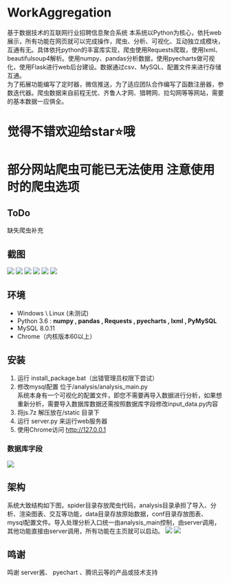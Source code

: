 # WorkAggregation
基于数据技术的互联网行业招聘信息聚合系统
本系统以Python为核心，依托web展示，所有功能在网页就可以完成操作，爬虫、分析、可视化、互动独立成模块，互通有无。具体依托python的丰富库实现，爬虫使用Requests爬取，使用lxml、beautifulsoup4解析。使用numpy、pandas分析数据，使用pyecharts做可视化，使用Flask进行web后台建设。数据通过csv、MySQL、配置文件来进行存储互通。  
为了拓展功能编写了定时器，微信推送，为了适应团队合作编写了函数注册器，参数迭代器。爬虫数据来自前程无忧、齐鲁人才网、猎聘网、拉勾网等等网站，需要的基本数据一应俱全。

# 觉得不错欢迎给star⭐哦



# 部分网站爬虫可能已无法使用 注意使用时的爬虫选项


## ToDo 
缺失爬虫补充


## 截图
<img  src="https://github.com/xming521/picture/blob/master/QQ截图20200220123347.png"/>  
<img  src="https://github.com/xming521/picture/blob/master/QQ截图20200220123917.png"/>  
<img  src="https://github.com/xming521/picture/blob/master/QQ截图20200220123715.png"/>  
<img  src="https://github.com/xming521/picture/blob/master/QQ截图20200220123555.png"/>  
<img  src="https://github.com/xming521/picture/blob/master/QQ截图20200220124101.png"/>  
<img  src="https://github.com/xming521/picture/blob/master/QQ截图20200220123731.png"/>  



## 环境
- Windows \ Linux (未测试)
- Python 3.6 : **numpy , pandas , Requests , pyecharts , lxml , PyMySQL**
- MySQL 8.0.11  
- Chrome（内核版本60以上）

## 安装
1. 运行 install_package.bat（出错管理员权限下尝试）   
2. 修改mysql配置 位于/analysis/analysis_main.py   
系统本身有一个可视化的配置文件，即您不需要再导入数据进行分析，如果想重新分析，需要导入数据库数据还需按照数据库字段修改input_data.py内容 
3. 将js.7z 解压放在/static 目录下
4. 运行 server.py 来运行web服务器  
5. 使用Chrome访问 http://127.0.0.1  

### 数据库字段
<img  src="https://github.com/xming521/picture/blob/master/db.png"/>  

## 架构
系统大致结构如下图，spider目录存放爬虫代码，analysis目录承担了导入、分析、渲染图表、交互等功能，data目录存放原始数据，conf目录存放图表、mysql配置文件。导入处理分析入口统一由analysis_main控制，由server调用，其他功能直接由server调用，所有功能在主页就可以启动。
![](https://github.com/xming521/picture/blob/master/job2.png)
![](https://github.com/xming521/picture/blob/master/job1.jpg)




## 鸣谢
鸣谢 server酱、 pyechart 、腾讯云等的产品或技术支持
